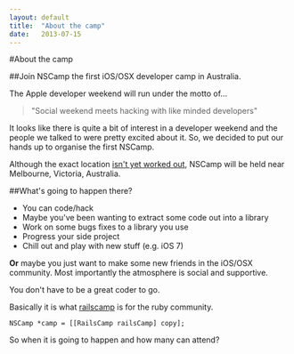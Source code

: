 ```yaml
---
layout: default
title:  "About the camp"
date:   2013-07-15
---
```


#About the camp

##Join NSCamp the first iOS/OSX developer camp in Australia.  

The Apple developer weekend will run under the motto of...

> "Social weekend meets hacking with like minded developers"

It looks like there is quite a bit of interest in a developer weekend and the people we talked to were pretty excited about it. So, we decided to put our hands up to organise the first NSCamp.

Although the exact location [isn't yet worked out](/where.html), NSCamp will be held near Melbourne, Victoria, Australia. 

##What's going to happen there?

* You can code/hack
* Maybe you've been wanting to extract some code out into a library
* Work on some bugs fixes to a library you use
* Progress your side project
* Chill out and play with new stuff (e.g. iOS 7)
  
  
**Or** maybe you just want to make some new friends in the iOS/OSX community.
Most importantly the atmosphere is social and supportive. 

You don't have to be a great coder to go.


Basically it is what [railscamp](http://railscamps.com) is for the ruby community.

  `NSCamp *camp = [[RailsCamp railsCamp] copy];`


So when it is going to happen and how many can attend? 
